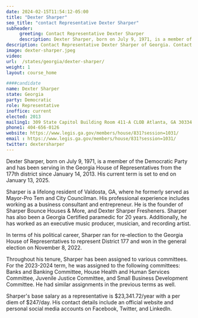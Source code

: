 ```yaml
---
date: 2024-02-15T11:54:12-05:00
title: "Dexter Sharper"
seo_title: "contact Representative Dexter Sharper"
subheader:
     greeting: Contact Representative Dexter Sharper
     description: Dexter Sharper, born on July 9, 1971, is a member of the Democratic Party and has been serving in the Georgia House of Representatives from the 177th district since January 14, 2013. His current term is set to end on January 13, 2025.
description: Contact Representative Dexter Sharper of Georgia. Contact information for Dexter Sharper includes email address, phone number, and mailing address.
image: dexter-sharper.jpeg
video:
url:  /states/georgia/dexter-sharper/
weight: 1
layout: course_home

####candidate
name: Dexter Sharper
state: Georgia
party: Democratic
role: Representative
inoffice: current
elected: 2013
mailing1: 309 State Capitol Building Room 411-A CLOB Atlanta, GA 30334
phone1: 404-656-0126
website: https://www.legis.ga.gov/members/house/831?session=1031/
email : https://www.legis.ga.gov/members/house/831?session=1031/
twitter: dextersharper
---
```


Dexter Sharper, born on July 9, 1971, is a member of the Democratic Party and has been serving in the Georgia House of Representatives from the 177th district since January 14, 2013. His current term is set to end on January 13, 2025.

Sharper is a lifelong resident of Valdosta, GA, where he formerly served as Mayor-Pro Tem and City Councilman. His professional experience includes working as a business consultant and entrepreneur. He is the founder of Sharper Bounce Houses & More, and Dexter Sharper Fresheners. Sharper has also been a Georgia Certified paramedic for 20 years. Additionally, he has worked as an executive music producer, musician, and recording artist.

In terms of his political career, Sharper ran for re-election to the Georgia House of Representatives to represent District 177 and won in the general election on November 8, 2022.

Throughout his tenure, Sharper has been assigned to various committees. For the 2023-2024 term, he was assigned to the following committees: Banks and Banking Committee, House Health and Human Services Committee, Juvenile Justice Committee, and Small Business Development Committee. He had similar assignments in the previous terms as well.

Sharper's base salary as a representative is $23,341.72/year with a per diem of $247/day. His contact details include an official website and personal social media accounts on Facebook, Twitter, and LinkedIn.
